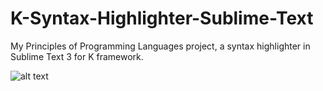 # K-Syntax-Highlighter-Sublime-Text
My Principles of Programming Languages project, a syntax highlighter in Sublime Text 3 for K framework.

![alt text](https://i.ibb.co/MZqqD02/kproj.jpg)
